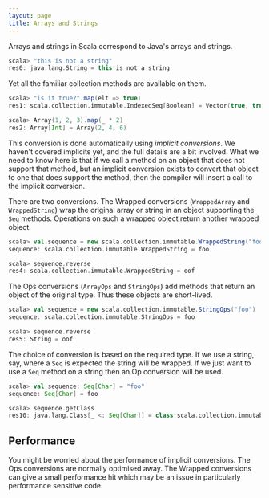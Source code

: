 ```yaml
---
layout: page
title: Arrays and Strings
---
```


Arrays and strings in Scala correspond to Java's arrays and strings.

~~~ scala
scala> "this is not a string"
res0: java.lang.String = this is not a string
~~~

Yet all the familiar collection methods are available on them.

~~~ scala
scala> "is it true?".map(elt => true)
res1: scala.collection.immutable.IndexedSeq[Boolean] = Vector(true, true, true, true, true, true, true, true, true, true, true)

scala> Array(1, 2, 3).map(_ * 2)
res2: Array[Int] = Array(2, 4, 6)
~~~

This conversion is done automatically using *implicit conversions*. We haven't covered implicits yet, and the full details are a bit involved. What we need to know here is that if we call a method on an object that does not support that method, but an implicit conversion exists to convert that object to one that does support the method, then the compiler will insert a call to the implicit conversion.

There are two conversions. The Wrapped conversions (`WrappedArray` and `WrappedString`) wrap the original array or string in an object supporting the `Seq` methods. Operations on such a wrapped object return another wrapped object.

~~~ scala
scala> val sequence = new scala.collection.immutable.WrappedString("foo")
sequence: scala.collection.immutable.WrappedString = foo

scala> sequence.reverse
res4: scala.collection.immutable.WrappedString = oof
~~~

The Ops conversions (`ArrayOps` and `StringOps`) add methods that return an object of the original type. Thus these objects are short-lived.

~~~ scala
scala> val sequence = new scala.collection.immutable.StringOps("foo")
sequence: scala.collection.immutable.StringOps = foo

scala> sequence.reverse
res5: String = oof
~~~

The choice of conversion is based on the required type. If we use a string, say, where a `Seq` is expected the string will be wrapped. If we just want to use a `Seq` method on a string then an Op conversion will be used.

~~~ scala
scala> val sequence: Seq[Char] = "foo"
sequence: Seq[Char] = foo

scala> sequence.getClass
res10: java.lang.Class[_ <: Seq[Char]] = class scala.collection.immutable.WrappedString
~~~

## Performance

You might be worried about the performance of implicit conversions. The Ops conversions are normally optimised away. The Wrapped conversions can give a small performance hit which may be an issue in particularly performance sensitive code.

